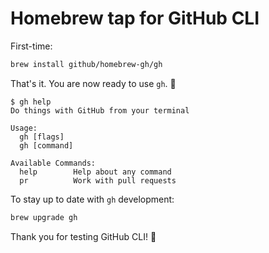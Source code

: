 # Homebrew tap for GitHub CLI

First-time:

```sh
brew install github/homebrew-gh/gh
```

That's it. You are now ready to use `gh`. 🥳

```console
$ gh help
Do things with GitHub from your terminal

Usage:
  gh [flags]
  gh [command]

Available Commands:
  help        Help about any command
  pr          Work with pull requests
```

To stay up to date with `gh` development:

```sh
brew upgrade gh
```

Thank you for testing GitHub CLI! 🌟
